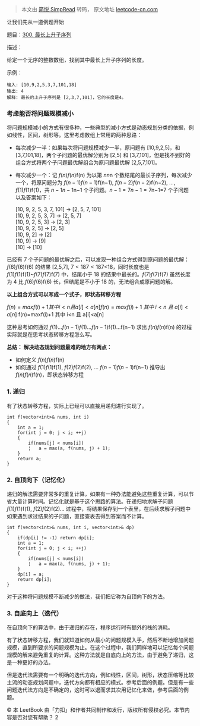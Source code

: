 > 本文由 [简悦 SimpRead](http://ksria.com/simpread/) 转码， 原文地址 [leetcode-cn.com](https://leetcode-cn.com/leetbook/read/dynamic-programming-1-plus/xcos8s/)

让我们先从一道例题开始

题目：[300. 最长上升子序列](https://leetcode-cn.com/problems/longest-increasing-subsequence/)

描述：

给定一个无序的整数数组，找到其中最长上升子序列的长度。

示例：

```
输入: [10,9,2,5,3,7,101,18]
输出: 4
解释: 最长的上升子序列是 [2,3,7,101]，它的长度是4。
```

### 考虑能否将问题规模减小

将问题规模减小的方式有很多种，一些典型的减小方式是动态规划分类的依据，例如线性，区间，树形等。这里考虑数组上常用的两种思路：

*   每次减少一半：如果每次将问题规模减少一半，原问题有 [10,9,2,5]，和 [3,7,101,18]，两个子问题的最优解分别为 [2,5] 和 [3,7,101]，但是找不到好的组合方式将两个子问题最优解组合为原问题最优解 [2,5,7,101]。
    
*   每次减少一个：记 $f(n)f(n)$f(n) 为以第 $nn$n 个数结尾的最长子序列，每次减少一个，将原问题分为 $f(n−1)f(n-1)$f(n−1), $f(n−2)f(n-2)$f(n−2), ..., $f(1)f(1)$f(1)，共 $n−1n - 1$n−1 个子问题。$n−1=7n - 1 = 7$n−1=7 个子问题以及答案如下：
    
    [10, 9, 2, 5, 3, 7, 101] -> [2, 5, 7, 101]  
    [10, 9, 2, 5, 3, 7] -> [2, 5, 7]  
    [10, 9, 2, 5, 3] -> [2, 3]  
    [10, 9, 2, 5] -> [2, 5]  
    [10, 9, 2] -> [2]  
    [10, 9] -> [9]  
    [10] -> [10]
    

已经有 7 个子问题的最优解之后，可以发现一种组合方式得到原问题的最优解：$f(6)f(6)$f(6) 的结果 [2,5,7], $7<187 < 18$7<18，同时长度也是 $f(1)f(1)$f(1)~$f(7)f(7)$f(7) 中，结尾小于 18 的结果中最长的。$f(7)f(7)$f(7) 虽然长度为 4 比 $f(6)f(6)$f(6) 长，但结尾是不小于 18 的，无法组合成原问题的解。

**以上组合方式可以写成一个式子，即状态转移方程**

$f(n)=maxf(i)+1 其中 i<n 且 a[i]<a[n]f(n) = max f(i) + 1\ 其中 \ i < n\ 且 \ a[i] < a[n]$ f(n)=maxf(i)+1 其中 i<n 且 a[i]<a[n]

这种思考如何通过 $f(1)...f(n−1)f(1)...f(n-1)$f(1)...f(n−1) 求出 $f(n)f(n)$f(n) 的过程实际就是在思考状态转移方程怎么写。

**总结： 解决动态规划问题最难的地方有两点：**

*   如何定义 $f(n)f(n)$f(n)
*   如何通过 $f(1)f(1)$f(1), $f(2)f(2)$f(2), … $f(n−1)f(n - 1)$f(n−1) 推导出 $f(n)f(n)$f(n)，即状态转移方程

### 1. 递归

有了状态转移方程，实际上已经可以直接用递归进行实现了。

```
int f(vector<int>& nums, int i)
{
    int a = 1;
    for(int j = 0; j < i; ++j)
    {
        if(nums[j] < nums[i])
        ¦   a = max(a, f(nums, j) + 1);
    }
    return a;
}
```

### 2. 自顶向下（记忆化）

递归的解法需要非常多的重复计算，如果有一种办法能避免这些重复计算，可以节省大量计算时间。记忆化就是基于这个思路的算法。在递归地求解子问题 $f(1)f(1)$f(1), $f(2)f(2)$f(2)... 过程中，将结果保存到一个表里，在后续求解子问题中如果遇到求过结果的子问题，直接查表去得到答案而不计算。

```
int f(vector<int>& nums, int i, vector<int>& dp)
{
    if(dp[i] != -1) return dp[i];
    int a = 1;
    for(int j = 0; j < i; ++j)
    {
        if(nums[j] < nums[i])
        ¦   a = max(a, f(nums, j) + 1);
    }
    dp[i] = a;
    return dp[i];
}
```

对于这种将问题规模不断减少的做法，我们把它称为自顶向下的方法。

### 3. 自底向上（迭代）

在自顶向下的算法中，由于递归的存在，程序运行时有额外的栈的消耗。

有了状态转移方程，我们就知道如何从最小的问题规模入手，然后不断地增加问题规模，直到所要求的问题规模为止。在这个过程中，我们同样地可以记忆每个问题规模的解来避免重复的计算。这种方法就是自底向上的方法，由于避免了递归，这是一种更好的办法。

但是迭代法需要有一个明确的迭代方向，例如线性，区间，树形，状态压缩等比较主流的动态规划问题中，迭代方向都有相应的模式。参考后面的例题。但是有一些问题迭代法方向是不确定的，这时可以退而求其次用记忆化来做，参考后面的例题。

© 本 LeetBook 由「力扣」和作者共同制作和发行，版权所有侵权必究。本节内容是否对您有帮助？ 2